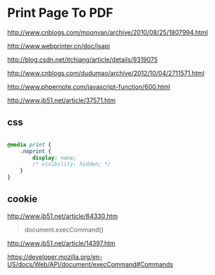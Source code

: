 # Print Page To PDF

http://www.cnblogs.com/moonvan/archive/2010/08/25/1807994.html

http://www.webprinter.cn/doc/jsapi



http://blog.csdn.net/itchiang/article/details/9319075


http://www.cnblogs.com/dudumao/archive/2012/10/04/2711571.html

http://www.phpernote.com/javascript-function/600.html


http://www.jb51.net/article/37571.htm


## css

```css

@media print {
    .noprint {
        display: none;
        /* visibility: hidden; */
    }
}

```



## cookie

http://www.jb51.net/article/64330.htm

> document.execCommand()

http://www.jb51.net/article/14397.htm

https://developer.mozilla.org/en-US/docs/Web/API/document/execCommand#Commands
